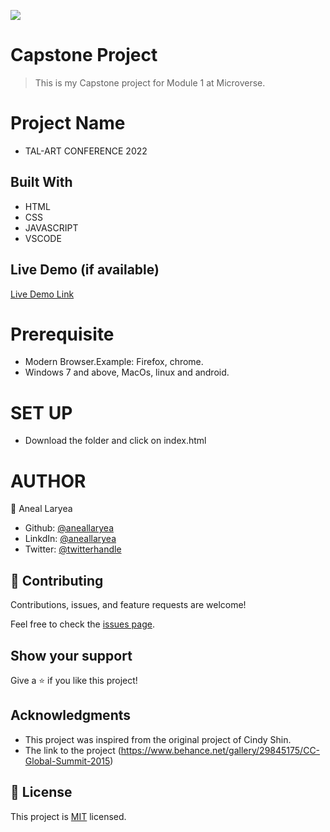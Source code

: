 ![](https://img.shields.io/badge/Microverse-blueviolet)

# Capstone Project

> This is my Capstone project for Module 1 at Microverse.

# Project Name
* TAL-ART CONFERENCE 2022

## Built With

- HTML
- CSS
- JAVASCRIPT
- VSCODE

## Live Demo (if available)

[Live Demo Link](https://livedemo.com)


# Prerequisite
* Modern Browser.Example: Firefox, chrome.
* Windows 7 and above, MacOs, linux and android.
# SET UP
* Download the folder and click on index.html

# AUTHOR
👤 Aneal Laryea
* Github: [@aneallaryea](https://github.com/aneallaryea100)
* LinkdIn: [@aneallaryea](https://www.linkedin.com/in/nii-aneal-84ba7a147)
* Twitter: [@twitterhandle](https://twitter.com/twitterhandle)

## 🤝 Contributing

Contributions, issues, and feature requests are welcome!

Feel free to check the [issues page](../../issues/).

## Show your support

Give a ⭐️ if you like this project!

## Acknowledgments

- This project was inspired from the original project of Cindy Shin.
- The link to the project (https://www.behance.net/gallery/29845175/CC-Global-Summit-2015)

## 📝 License

This project is [MIT](./MIT.md) licensed.
